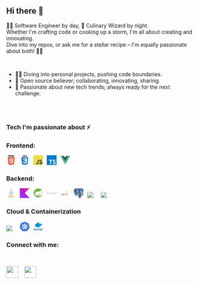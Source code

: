 ## Hi there 👋

👨‍💻 Software Engineer by day, 🍳 Culinary Wizard by night. <br>
Whether I'm crafting code or cooking up a storm, I'm all about creating and innovating. <br>
Dive into my repos, or ask me for a stellar recipe – I'm equally passionate about both! 🚀🥘

<br>

- 👨‍💻 Diving into personal projects, pushing code boundaries.
- 🤝 Open source believer; collaborating, innovating, sharing.
- 🚀 Passionate about new tech trends; always ready for the next challenge.

<br>


<br>

### Tech I'm passionate about ⚡ 

### Frontend:

<div style="display: inline-block; margin-right: 6px;">
    <img align="left" width="26px" src="https://raw.githubusercontent.com/github/explore/80688e429a7d4ef2fca1e82350fe8e3517d3494d/topics/html/html.png"/>
</div>
<div style="display: inline-block; margin-right: 6px;">
    <img align="left" width="26px" src="https://raw.githubusercontent.com/github/explore/80688e429a7d4ef2fca1e82350fe8e3517d3494d/topics/css/css.png"/>
</div>
<div style="display: inline-block; margin-right: 6px;">
    <img align="left" width="26px" src="https://raw.githubusercontent.com/github/explore/80688e429a7d4ef2fca1e82350fe8e3517d3494d/topics/javascript/javascript.png"/>
</div>
<div style="display: inline-block; margin-right: 6px;">
    <img align="left" width="26px" src="https://raw.githubusercontent.com/github/explore/80688e429a7d4ef2fca1e82350fe8e3517d3494d/topics/typescript/typescript.png"/>
</div>
<div style="display: inline-block; margin-right: 6px;">
    <img align="left" width="26px" src="https://raw.githubusercontent.com/github/explore/80688e429a7d4ef2fca1e82350fe8e3517d3494d/topics/vue/vue.png"/>
</div>


### Backend:

<div style="display: inline-block; margin-right: 6px;">
    <img align="left" width="26px" src="https://raw.githubusercontent.com/github/explore/5b3600551e122a3277c2c5368af2ad5725ffa9a1/topics/java/java.png"/>
</div>
<div style="display: inline-block; margin-right: 6px;">
    <img align="left" width="26px" src="https://raw.githubusercontent.com/github/explore/4479d2a2c854198cb00160f8593519c14dc3b905/topics/kotlin/kotlin.png"/>
</div>
<div style="display: inline-block; margin-right: 6px;">
    <img align="left" width="26px" src="https://raw.githubusercontent.com/github/explore/80688e429a7d4ef2fca1e82350fe8e3517d3494d/topics/spring-boot/spring-boot.png"/>
</div>
<div style="display: inline-block; margin-right: 6px;">
    <img align="left" width="26px" src="https://raw.githubusercontent.com/github/explore/80688e429a7d4ef2fca1e82350fe8e3517d3494d/topics/express/express.png"/>
</div>
<div style="display: inline-block; margin-right: 6px;">
    <img align="left" width="26px" src="https://raw.githubusercontent.com/github/explore/80688e429a7d4ef2fca1e82350fe8e3517d3494d/topics/mysql/mysql.png"/>
</div>
<div style="display: inline-block; margin-right: 6px;">
    <img align="left" width="26px" src="https://raw.githubusercontent.com/github/explore/80688e429a7d4ef2fca1e82350fe8e3517d3494d/topics/postgresql/postgresql.png"/>
</div>
<div style="display: inline-block; margin-right: 6px;">
    <img align="left" width="26px" src="https://amazon-dynamodb-labs.com/images/Amazon-DynamoDB.png"/>
</div>
<div style="display: inline-block; margin-right: 6px;">
    <img align="left" width="26px" src="https://avatars.githubusercontent.com/u/1529926?s=200&v=4"/>
</div>



### Cloud & Containerization

<div style="display: inline-block; margin-right: 6px;">
    <img align="left" width="26px" src="https://logos-world.net/wp-content/uploads/2021/08/Amazon-Web-Services-AWS-Logo.png"/>
</div>
<div style="display: inline-block; margin-right: 6px;">
    <img align="left" width="26px" src="https://raw.githubusercontent.com/github/explore/01ea2a586e5da744792d0ccfce2f68b861f29301/topics/kubernetes/kubernetes.png"/>
</div>
<div style="display: inline-block; margin-right: 6px;">
    <img align="left" width="26px" src="https://raw.githubusercontent.com/github/explore/80688e429a7d4ef2fca1e82350fe8e3517d3494d/topics/docker/docker.png"/>
</div>
<br>



### Connect with me:
<br>


[<img height="32" width="32" src="https://cdn.jsdelivr.net/npm/simple-icons@v3/icons/twitter.svg" />](https://twitter.com/minierparedes) &nbsp;&nbsp; [<img height="32" width="32" src="https://cdn.jsdelivr.net/npm/simple-icons@v3/icons/linkedin.svg" />](https://www.linkedin.com/in/minierparedes/)

<br>

</details>
